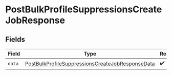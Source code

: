 # PostBulkProfileSuppressionsCreateJobResponse


## Fields

| Field                                                                                                                           | Type                                                                                                                            | Required                                                                                                                        | Description                                                                                                                     |
| ------------------------------------------------------------------------------------------------------------------------------- | ------------------------------------------------------------------------------------------------------------------------------- | ------------------------------------------------------------------------------------------------------------------------------- | ------------------------------------------------------------------------------------------------------------------------------- |
| `data`                                                                                                                          | [PostBulkProfileSuppressionsCreateJobResponseData](../../models/components/PostBulkProfileSuppressionsCreateJobResponseData.md) | :heavy_check_mark:                                                                                                              | N/A                                                                                                                             |